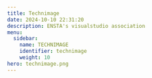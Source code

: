 ```yaml
---
title: Technimage
date: 2024-10-10 22:31:20
description: ENSTA's visualstudio association
menu:
  sidebar:
    name: TECHNIMAGE
    identifier: technimage
    weight: 10
hero: technimage.png
---
```


